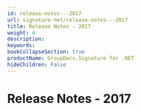 ```yaml
---
id: release-notes---2017
url: signature-net/release-notes---2017
title: Release Notes - 2017
weight: 4
description: 
keywords: 
bookCollapseSection: true
productName: GroupDocs.Signature for .NET
hideChildren: False
---
```


# Release Notes - 2017


